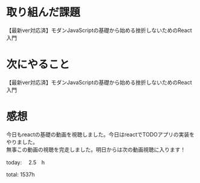 # 取り組んだ課題 
【最新ver対応済】モダンJavaScriptの基礎から始める挫折しないためのReact入門


# 次にやること
【最新ver対応済】モダンJavaScriptの基礎から始める挫折しないためのReact入門


# 感想
今日もreactの基礎の動画を視聴しました。今日はreactでTODOアプリの実装をやりました。  
無事この動画の視聴を完走しました。明日からは次の動画視聴に入ります！

today: 　2.5　h

total: 1537h
